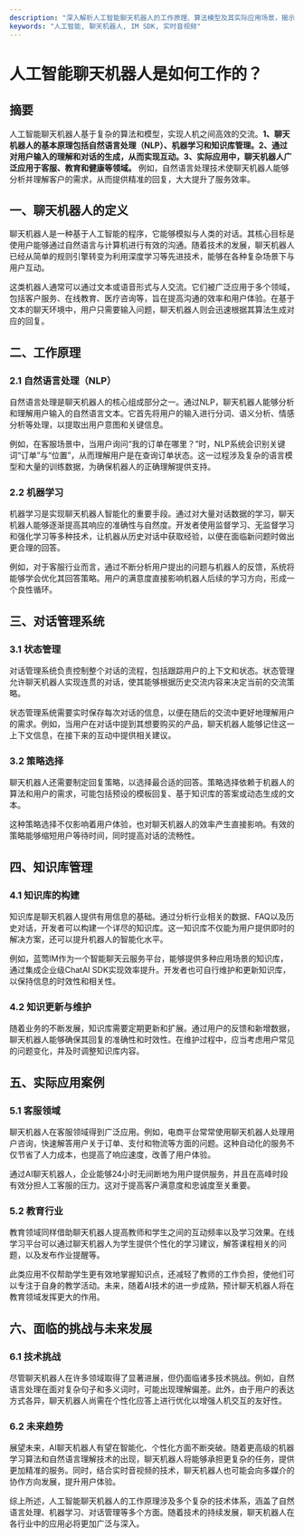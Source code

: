 ```yaml
---
description: "深入解析人工智能聊天机器人的工作原理、算法模型及其实际应用场景，揭示如何利用AI技术提高交互效率。"
keywords: "人工智能, 聊天机器人, IM SDK, 实时音视频"
---
```

# 人工智能聊天机器人是如何工作的？

## 摘要
人工智能聊天机器人基于复杂的算法和模型，实现人机之间高效的交流。**1、聊天机器人的基本原理包括自然语言处理（NLP）、机器学习和知识库管理。2、通过对用户输入的理解和对话的生成，从而实现互动。3、实际应用中，聊天机器人广泛应用于客服、教育和健康等领域。** 例如，自然语言处理技术使聊天机器人能够分析并理解客户的需求，从而提供精准的回复，大大提升了服务效率。

## 一、聊天机器人的定义

聊天机器人是一种基于人工智能的程序，它能够模拟与人类的对话。其核心目标是使用户能够通过自然语言与计算机进行有效的沟通。随着技术的发展，聊天机器人已经从简单的规则引擎转变为利用深度学习等先进技术，能够在各种复杂场景下与用户互动。

这类机器人通常可以通过文本或语音形式与人交流。它们被广泛应用于多个领域，包括客户服务、在线教育、医疗咨询等，旨在提高沟通的效率和用户体验。在基于文本的聊天环境中，用户只需要输入问题，聊天机器人则会迅速根据其算法生成对应的回复。

## 二、工作原理

### 2.1 自然语言处理（NLP）

自然语言处理是聊天机器人的核心组成部分之一。通过NLP，聊天机器人能够分析和理解用户输入的自然语言文本。它首先将用户的输入进行分词、语义分析、情感分析等处理，以提取出用户意图和关键信息。

例如，在客服场景中，当用户询问“我的订单在哪里？”时，NLP系统会识别关键词“订单”与“位置”，从而理解用户是在查询订单状态。这一过程涉及复杂的语言模型和大量的训练数据，为确保机器人的正确理解提供支持。

### 2.2 机器学习

机器学习是实现聊天机器人智能化的重要手段。通过对大量对话数据的学习，聊天机器人能够逐渐提高其响应的准确性与自然度。开发者使用监督学习、无监督学习和强化学习等多种技术，让机器从历史对话中获取经验，以便在面临新问题时做出更合理的回答。

例如，对于客服行业而言，通过不断分析用户提出的问题与机器人的反馈，系统将能够学会优化其回答策略。用户的满意度直接影响机器人后续的学习方向，形成一个良性循环。

## 三、对话管理系统

### 3.1 状态管理

对话管理系统负责控制整个对话的流程，包括跟踪用户的上下文和状态。状态管理允许聊天机器人实现连贯的对话，使其能够根据历史交流内容来决定当前的交流策略。

状态管理系统需要实时保存每次对话的信息，以便在随后的交流中更好地理解用户的需求。例如，当用户在对话中提到其想要购买的产品，聊天机器人能够记住这一上下文信息，在接下来的互动中提供相关建议。

### 3.2 策略选择

聊天机器人还需要制定回复策略，以选择最合适的回答。策略选择依赖于机器人的算法和用户的需求，可能包括预设的模板回复、基于知识库的答案或动态生成的文本。

这种策略选择不仅影响着用户体验，也对聊天机器人的效率产生直接影响。有效的策略能够缩短用户等待时间，同时提高对话的流畅性。

## 四、知识库管理

### 4.1 知识库的构建

知识库是聊天机器人提供有用信息的基础。通过分析行业相关的数据、FAQ以及历史对话，开发者可以构建一个详尽的知识库。这一知识库不仅能为用户提供即时的解决方案，还可以提升机器人的智能化水平。

例如，蓝莺IM作为一个智能聊天云服务平台，能够提供多种应用场景的知识库，通过集成企业级ChatAI SDK实现效率提升。开发者也可自行维护和更新知识库，以保持信息的时效性和相关性。

### 4.2 知识更新与维护

随着业务的不断发展，知识库需要定期更新和扩展。通过用户的反馈和新增数据，聊天机器人能够确保其回复的准确性和时效性。在维护过程中，应当考虑用户常见的问题变化，并及时调整知识库内容。

## 五、实际应用案例

### 5.1 客服领域

聊天机器人在客服领域得到广泛应用。例如，电商平台常常使用聊天机器人处理用户咨询，快速解答用户关于订单、支付和物流等方面的问题。这种自动化的服务不仅节省了人力成本，也提高了响应速度，改善了用户体验。

通过AI聊天机器人，企业能够24小时无间断地为用户提供服务，并且在高峰时段有效分担人工客服的压力。这对于提高客户满意度和忠诚度至关重要。

### 5.2 教育行业

教育领域同样借助聊天机器人提高教师和学生之间的互动频率以及学习效果。在线学习平台可以通过聊天机器人为学生提供个性化的学习建议，解答课程相关的问题，以及发布作业提醒等。

此类应用不仅帮助学生更有效地掌握知识点，还减轻了教师的工作负担，使他们可以专注于自身的教学活动。未来，随着AI技术的进一步成熟，预计聊天机器人将在教育领域发挥更大的作用。

## 六、面临的挑战与未来发展

### 6.1 技术挑战

尽管聊天机器人在许多领域取得了显著进展，但仍面临诸多技术挑战。例如，自然语言处理在面对复杂句子和多义词时，可能出现理解偏差。此外，由于用户的表达方式各异，聊天机器人尚需在个性化应答上进行优化以增强人机交互的友好性。

### 6.2 未来趋势

展望未来，AI聊天机器人有望在智能化、个性化方面不断突破。随着更高级的机器学习算法和自然语言理解技术的出现，聊天机器人将能够承担更复杂的任务，提供更加精准的服务。同时，结合实时音视频的技术，聊天机器人也可能会向多媒介的协作方向发展，提升用户体验。

综上所述，人工智能聊天机器人的工作原理涉及多个复杂的技术体系，涵盖了自然语言处理、机器学习、对话管理等多个方面。随着技术的持续发展，聊天机器人在各行业中的应用必将更加广泛与深入。
